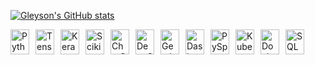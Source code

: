 [![Gleyson's GitHub stats](https://github-readme-stats.vercel.app/api?username=gleysonrn&show_icons=true&theme=ondedark)](https://github.com/anuraghazra/github-readme-stats)

<div style="display: flex; flex-wrap: wrap; gap: 10px;">
  <!-- Python -->
  <img src="https://www.svgrepo.com/show/354443/python.svg" alt="Python" width="30" height="40">
  <!-- TensorFlow -->
  <img src="https://www.svgrepo.com/show/354440/tensorflow.svg" alt="TensorFlow" width="30" height="40">
  <!-- Keras -->
  <img src="https://seekicon.com/free-icon/keras_1.svg" alt="Keras" width="30" height="40">
  <!-- Scikit-learn -->
  <img src="https://www.svgrepo.com/show/354202/scikit-learn.svg" alt="Scikit-learn" width="30" height="40">
  <!-- ChatGPT -->
  <img src="https://www.svgrepo.com/show/448273/chatgpt.svg" alt="ChatGPT" width="30" height="40">
  <!-- DeepSeek -->
  <img src="https://seeklogo.com/images/D/deepseek-ai-logo-611415DEE1-seeklogo.com.svg" alt="DeepSeek" width="30" height="40">
  <!-- Gemini -->
  <img src="https://www.svgrepo.com/show/130806/gemini.svg" alt="Gemini" width="30" height="40">
  <!-- Dask -->
  <img src="https://docs.dask.org/en/stable/_images/dask_horizontal.svg" alt="Dask" width="30" height="40">
  <!-- PySpark -->
  <img src="https://www.svgrepo.com/show/354431/pyspark.svg" alt="PySpark" width="30" height="40">
  <!-- Kubernetes -->
  <img src="https://www.svgrepo.com/show/354387/kubernetes.svg" alt="Kubernetes" width="30" height="40">
  <!-- Docker -->
  <img src="https://www.svgrepo.com/show/354926/docker.svg" alt="Docker" width="30" height="40">
  <!-- SQL -->
  <img src="https://www.svgrepo.com/show/331760/sql-database-generic.svg" alt="SQL" width="30" height="40">
</div>
